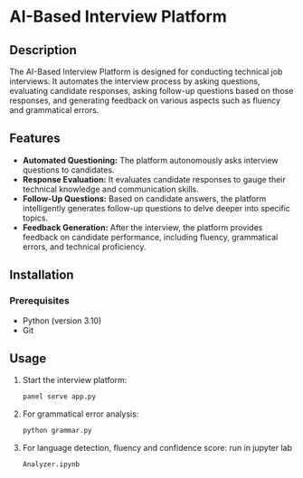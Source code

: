 # AI-Based Interview Platform

## Description
The AI-Based Interview Platform is designed for conducting technical job interviews. It automates the interview process by asking questions, evaluating candidate responses, asking follow-up questions based on those responses, and generating feedback on various aspects such as fluency and grammatical errors.

## Features
* **Automated Questioning:** The platform autonomously asks interview questions to candidates.
* **Response Evaluation:** It evaluates candidate responses to gauge their technical knowledge and communication skills.
* **Follow-Up Questions:** Based on candidate answers, the platform intelligently generates follow-up questions to delve deeper into specific topics.
* **Feedback Generation:** After the interview, the platform provides feedback on candidate performance, including fluency, grammatical errors, and technical proficiency.

## Installation

### Prerequisites
* Python (version 3.10)
* Git
  

## Usage
1. Start the interview platform:
   ```bash
   panel serve app.py
   ```
2. For grammatical error analysis:
   ```bash
   python grammar.py
   ```
3. For language detection, fluency and confidence score:
   run in jupyter lab
   ```bash
   Analyzer.ipynb
   ```
   

